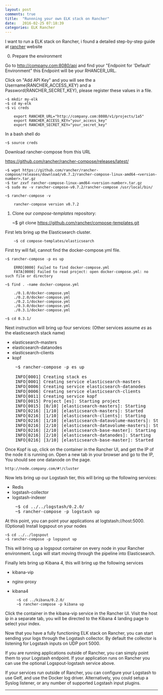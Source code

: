 ```yaml
---
layout: post
comments: true
title:  "Runnning your own ELK stack on Rancher"
date:   2016-02-25 07:18:39
categories: ELK Rancher
---
```


I want to run a ELK stack on Rancher, i found a detailed step-by-step guide at [rancher] website

0. Prepare the environment

Go to http://company.com:8080/api and find your "Endpoint for 'Default' Environment"
this Endpoint will be your RHANCER_URL.

Click on "Add API Key" and you will see the a Username(RANCHER_ACCESS_KEY) and a Password(RANCHER_SECRET_KEY), please register these values in a file. 

	~$ mkdir my-elk
	~$ cd my-elk
	~$ vi creds
	
		export RANCHER_URL="http://company.com:8080/v1/projects/1a5"
		export RANCHER_ACCESS_KEY="your_access_key"
		export RANCHER_SECRET_KEY="your_secret_key"

In a bash shell do

	~$ source creds

Download rancher-compose from this URL

https://github.com/rancher/rancher-compose/releases/latest/

    ~$ wget https://github.com/rancher/rancher-compose/releases/download/v0.7.2/rancher-compose-linux-amd64-<version-number>.tar.gz
    ~$ tar zxvf rancher-compose-linux-amd64-<version-number>.tar.gz
    ~$ sudo mv -v rancher-compose-v0.7.2/rancher-compose /usr/local/bin/

    ~$ rancher-compose -v

        rancher-compose version v0.7.2


1. Clone our _compose-templates_ repository:
	
	~$ git clone https://github.com/rancher/compose-templates.git


First lets bring up the Elasticsearch cluster.

        ~$ cd compose-templates/elasticsearch


First try will fail, cannot find the docker-compose.yml file.
	
	~$ rancher-compose -p es up 
       
		ERRO[0000] Failed to find docker-compose.yml            
		FATA[0000] Failed to read project: open docker-compose.yml: no such file or directory  

	~$ find . -name docker-compose.yml

		./0.1.0/docker-compose.yml
		./0.2.0/docker-compose.yml
		./0.2.1/docker-compose.yml
		./0.3.0/docker-compose.yml
		./0.3.1/docker-compose.yml

	~$ cd 0.3.1/

Next instruction will bring up four services: 
(Other services assume _es_ as the elasticsearch stack name)

- elasticsearch-masters
- elasticsearch-datanodes
- elasticsearch-clients
- kopf

<pre>
	~$ rancher-compose -p es up

	INFO[0001] Creating stack es                            
	INFO[0001] Creating service elasticsearch-masters       
	INFO[0006] Creating service elasticsearch-datanodes     
	INFO[0006] Creating service elasticsearch-clients       
	INFO[0011] Creating service kopf                        
	INFO[0015] Project [es]: Starting project               
	INFO[0015] [0/10] [elasticsearch-masters]: Starting     
	INFO[0216] [1/10] [elasticsearch-masters]: Started      
	INFO[0216] [1/10] [elasticsearch-clients]: Starting     
	INFO[0216] [1/10] [elasticsearch-datavolume-masters]: Starting  
	INFO[0216] [2/10] [elasticsearch-datavolume-masters]: Started  
	INFO[0216] [2/10] [elasticsearch-base-master]: Starting  
	INFO[0216] [2/10] [elasticsearch-datanodes]: Starting   
	INFO[0216] [3/10] [elasticsearch-base-master]: Started 
</pre>
        
Once Kopf is up, click on the container in the Rancher UI, and get the IP of the node it is running on.
Open a new tab in your browser and go to the IP, You should see one datanode on the page.

	http://node.company.com/#!/cluster


Now lets bring up our Logstash tier, this will bring up the following services:

- Redis
- logstash-collector
- logstash-indexer

<pre>
	~$ cd ../../logstash/0.2.0/
	~$ rancher-compose -p logstash up
</pre>

At this point, you can point your applications at logtstash://host:5000.
(Optional) Install logspout on your nodes

    ~$ cd ../../logspout
    ~$ rancher-compose -p logspout up


This will bring up a logspout container on every node in your Rancher environment.
Logs will start moving through the pipeline into Elasticsearch.


Finally lets bring up Kibana 4, this will bring up the following services
- kibana-vip
- nginx-proxy
- kibana4


        ~$ cd ../kibana/0.2.0/
        ~$ rancher-compose -p kibana up


Click the container in the kibana-vip service in the Rancher UI. 
Visit the host ip in a separate tab, you will be directed to the Kibana 4 landing page to select your index.

Now that you have a fully functioning ELK stack on Rancher, you can start sending your logs through the Logstash collector.
By default the collector is listening for Logstash inputs on UDP port 5000. 

If you are running applications outside of Rancher, you can simply point them to your Logstash endpoint. 
If your application runs on Rancher you can use the optional Logspout-logstash service above. 

If your services run outside of Rancher, you can configure your Logstash to use Gelf, and use the Docker log driver.
Alternatively, you could setup a Syslog listener, or any number of supported Logstash input plugins.


---
[rancher]: <http://rancher.com/running-our-own-elk-stack-with-docker-and-rancher/>


